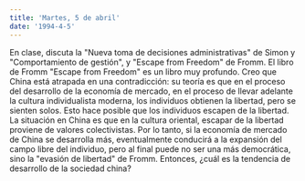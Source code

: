 ```yaml
---
title: 'Martes, 5 de abril'
date: '1994-4-5'
---
```


En clase, discuta la "Nueva toma de decisiones administrativas" de Simon y "Comportamiento de gestión", y "Escape from Freedom" de Fromm. El libro de Fromm "Escape from Freedom" es un libro muy profundo. Creo que China está atrapada en una contradicción: su teoría es que en el proceso del desarrollo de la economía de mercado, en el proceso de llevar adelante la cultura individualista moderna, los individuos obtienen la libertad, pero se sienten solos. Esto hace posible que los individuos escapen de la libertad. La situación en China es que en la cultura oriental, escapar de la libertad proviene de valores colectivistas. Por lo tanto, si la economía de mercado de China se desarrolla más, eventualmente conducirá a la expansión del campo libre del individuo, pero al final puede no ser una más democrática, sino la "evasión de libertad" de Fromm. Entonces, ¿cuál es la tendencia de desarrollo de la sociedad china?

